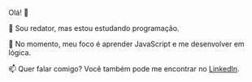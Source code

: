 Olá! 👋

🔭 Sou redator, mas estou estudando programação.

🌱 No momento, meu foco é aprender JavaScript e me desenvolver em lógica.

📫 Quer falar comigo? Você também pode me encontrar no [LinkedIn](https://www.linkedin.com/in/omateuspimenta/).
